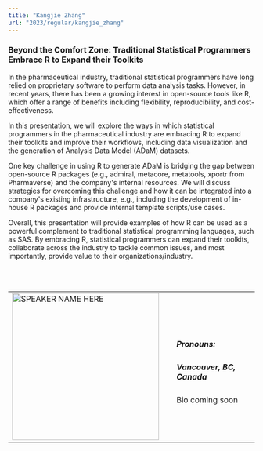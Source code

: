 ```yaml
---
title: "Kangjie Zhang"
url: "2023/regular/kangjie_zhang"
---
```


### Beyond the Comfort Zone: Traditional Statistical Programmers Embrace R to Expand their Toolkits

In the pharmaceutical industry, traditional statistical programmers have long relied on proprietary software to perform data analysis tasks. However, in recent years, there has been a growing interest in open-source tools like R, which offer a range of benefits including flexibility, reproducibility, and cost-effectiveness.

In this presentation, we will explore the ways in which statistical programmers in the pharmaceutical industry are embracing R to expand their toolkits and improve their workflows, including data visualization and the generation of Analysis Data Model (ADaM) datasets.

One key challenge in using R to generate ADaM is bridging the gap between open-source R packages (e.g., admiral, metacore, metatools, xportr from Pharmaverse) and the company's internal resources. We will discuss strategies for overcoming this challenge and how it can be integrated into a company's existing infrastructure, e.g., including the development of in-house R packages and provide internal template scripts/use cases.

Overall, this presentation will provide examples of how R can be used as a powerful complement to traditional statistical programming languages, such as SAS. By embracing R, statistical programmers can expand their toolkits, collaborate across the industry to tackle common issues, and most importantly, provide value to their organizations/industry.

<br><br>

<table>
  <tr><td><img width="300px" style="float: left; padding: 0px 20px 0px 0px;" 
           src="../../../../img/logo/logo_2023/logo_2023.png" alt="SPEAKER NAME HERE"></td>
  <td>
      <h5>Pronouns: </h5>
      <h5>Vancouver, BC, Canada</h5>
      Bio coming soon
      </td></tr>

</table>


